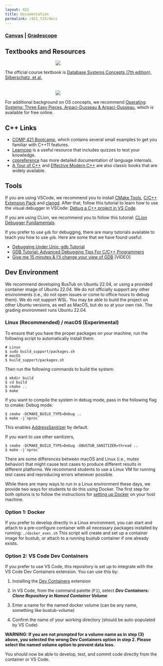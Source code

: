 ```yaml
---
layout: 421 
title: Documentation
permalink: /421_f25/docs
---
```


### [Canvas](https://uncch.instructure.com/courses/91095) | [Gradescope](https://www.gradescope.com/courses/1078768)

## Textbooks and Resources
<img src="https://www.db-book.com/images/db7-cover.jpg" style="max-width: 25%; margin: 0 33% 0" class="mx-auto d-block border rounded p-2" />

The official course textbook is [Database Systems Concepts (7th edition), Silberschatz, et al.](https://www.db-book.com/)
\
\
\
<img src="https://assets.lulu.com/cover_thumbs/1/5/15gjeeky-front-shortedge-384.jpg" style="max-width: 25%; margin: 0 33% 0" class="mx-auto d-block border rounded p-2" />

For additional background on OS concepts, we recommend [Operating Systems: Three Easy Pieces, Arpaci-Dusseau & Arpaci-Dusseau](https://pages.cs.wisc.edu/~remzi/OSTEP/), which is available for free online.


## C++ Links
- [COMP 421 Bootcamp](https://github.com/bsb20/421-bootcamp), which contains several small examples to
  get you familiar with C++11 features.
- [Learncpp](https://www.learncpp.com/) is a useful resource that includes quizzes to test your knowledge. 
- [cppreference](https://en.cppreference.com/w/) has more detailed documentation of language internals.
- [A Tour of C++](https://catalog.lib.unc.edu/catalog/UNCb9358718) and [Effective Modern C++](https://www.goodreads.com/book/show/22800553-effective-modern-c) are also classic books that are widely available.

## Tools
If you are using VSCode, we recommend you to install [CMake Tools](https://marketplace.visualstudio.com/items?itemName=ms-vscode.cmake-tools), [C/C++ Extension Pack](https://marketplace.visualstudio.com/items?itemName=ms-vscode.cpptools-extension-pack) and [clangd](https://marketplace.visualstudio.com/items?itemName=llvm-vs-code-extensions.vscode-clangd). After that, follow this tutorial to learn how to use the visual debugger in VSCode: [Debug a C++ project in VS Code](https://www.youtube.com/watch?v=G9gnSGKYIg4).

If you are using CLion, we recommend you to follow this tutorial: [CLion Debugger Fundamentals](https://www.youtube.com/watch?v=5wGsRdumueU).


If you prefer to use `gdb` for debugging, there are many tutorials available to teach you how to use `gdb`. Here are some that we have found useful:

- <a href="https://www.cs.cmu.edu/~gilpin/tutorial/">Debugging Under Unix: gdb Tutorial</a>
- <a href="http://www.techbeamers.com/how-to-use-gdb-top-debugging-tips/">GDB Tutorial: Advanced Debugging Tips For C/C++ Programmers</a>
- <a href="https://www.youtube.com/watch?v=PorfLSr3DDI">Give me 15 minutes &amp; I'll change your view of GDB</a> [VIDEO]

## Dev Environment

We recommend developing BusTub on Ubuntu 22.04, or using a provided container image of Ubuntu 22.04. We do not officially support any other environments (i.e., do not open issues or come to office hours to debug them). We do not support WSL. You may be able to build the project on other Ubuntu versions, as well as MacOS, but do so at your own risk.  The grading environment runs
Ubuntu 22.04.

### Linux (Recommended) / macOS (Experimental)

To ensure that you have the proper packages on your machine, run the following script to automatically install them:

```console
# Linux
$ sudo build_support/packages.sh
# macOS
$ build_support/packages.sh
```

Then run the following commands to build the system:

```console
$ mkdir build
$ cd build
$ cmake ..
$ make
```

If you want to compile the system in debug mode, pass in the following flag to cmake:
Debug mode:

```console
$ cmake -DCMAKE_BUILD_TYPE=Debug ..
$ make -j`nproc`
```
This enables [AddressSanitizer](https://github.com/google/sanitizers) by default.

If you want to use other sanitizers,

```console
$ cmake -DCMAKE_BUILD_TYPE=Debug -DBUSTUB_SANITIZER=thread ..
$ make -j`nproc`
```

There are some differences between macOS and Linux (i.e., mutex behavior) that might cause test cases
to produce different results in different platforms. We recommend students to use a Linux VM for running
test cases and reproducing errors whenever possible.

While there are many ways to run in a Linux environment these days, we provide two ways for students to do this using Docker.
The first step for both options is to follow the instructions for [setting up Docker](https://docs.docker.com/get-started/get-docker/) on your host machine.

### Option 1: Docker
If you prefer to develop directly in a Linux environment, you can start and attach to a pre-configure container with all necessary packages installed by running:
```./docker_exec.sh```
This script will create and set up a container image for bustub, or attach to a running bustub container if one already exists.

### Option 2: VS Code Dev Containers
If you prefer to use VS Code, this repository is set up to integrate with the VS Code Dev Containers extension.
You can use this by:
1.  Installing the [Dev Containers](https://code.visualstudio.com/docs/devcontainers/containers) extension

2.  In VS Code, from the command palette (<kbd>F1</kbd>), select ***Dev Containers: Clone Repository in Named Container Volume***

3.  Enter a name for the named docker volume (can be any name, something like bustub-volume)

4.  Confirm the name of your working directory (should be auto-populated by VS Code)

**WARNING: If you are not prompted for a volume name as in step (3) above, you selected the wrong Dev Containers option in step 2.  Please select the named volume option to prevent data loss.**

You should now be able to develop, test, and commit code directly from the container or VS Code.

<!-- Tutorial links

Github

Environment Setup

Tools
-->

